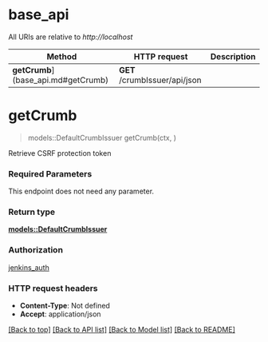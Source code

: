# base_api

All URIs are relative to *http://localhost*

Method | HTTP request | Description
------------- | ------------- | -------------
**getCrumb**](base_api.md#getCrumb) | **GET** /crumbIssuer/api/json | 


# **getCrumb**
> models::DefaultCrumbIssuer getCrumb(ctx, )


Retrieve CSRF protection token

### Required Parameters
This endpoint does not need any parameter.

### Return type

[**models::DefaultCrumbIssuer**](DefaultCrumbIssuer.md)

### Authorization

[jenkins_auth](../README.md#jenkins_auth)

### HTTP request headers

 - **Content-Type**: Not defined
 - **Accept**: application/json

[[Back to top]](#) [[Back to API list]](../README.md#documentation-for-api-endpoints) [[Back to Model list]](../README.md#documentation-for-models) [[Back to README]](../README.md)

